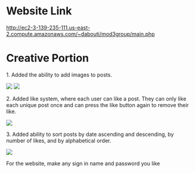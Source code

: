 <h1>Website Link</h1>

<a href="http://ec2-3-139-235-111.us-east-2.compute.amazonaws.com/~dabouti/mod3group/main.php">http://ec2-3-139-235-111.us-east-2.compute.amazonaws.com/~dabouti/mod3group/main.php</a>

<h1>Creative Portion</h1>

<p>1. Added the ability to add images to posts.</p>
<img src="https://github.com/cse330-spring-2024/module3-group-module3-509768-508428/assets/112195598/1f7b9d3d-1e11-457f-9c52-21b6b86d79eb">
<img src="https://github.com/cse330-spring-2024/module3-group-module3-509768-508428/assets/112195598/59a8d3c4-2959-4904-b381-d1cf69be58cc">


<p>2. Added like system, where each user can like a post. They can only like each unique post once and can press the like button again to remove their like.</p>
<img src="https://github.com/cse330-spring-2024/module3-group-module3-509768-508428/assets/112195598/0a0fef3e-fadc-401b-89fc-ae46acf983e8">


<p>3. Added ability to sort posts by date ascending and descending, by number of likes, and by alphabetical order.</p>
<img src="https://github.com/cse330-spring-2024/module3-group-module3-509768-508428/assets/112195598/b407b371-a817-4873-ba38-e499c0aaacfd">

<p>For the website, make any sign in name and password you like</p>





